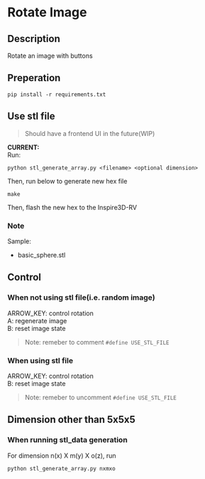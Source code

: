 # Rotate Image

## Description
Rotate an image with buttons

## Preperation
```
pip install -r requirements.txt 
```

## Use stl file
> Should have a frontend UI in the future(WIP)

**CURRENT:**<br>
Run:
```
python stl_generate_array.py <filename> <optional dimension>
```
Then, run below to generate new hex file
```
make
```
Then, flash the new hex to the Inspire3D-RV
### Note
Sample:
- basic_sphere.stl

## Control
### When not using stl file(i.e. random image)
ARROW_KEY: control rotation<br>
A: regenerate image<br>
B: reset image state
> Note: remeber to comment `#define USE_STL_FILE`
### When using stl file
ARROW_KEY: control rotation<br>
B: reset image state
> Note: remeber to uncomment `#define USE_STL_FILE`

## Dimension other than 5x5x5
### When running stl_data generation
For dimension n(x) X m(y) X o(z), run
```
python stl_generate_array.py nxmxo
```
